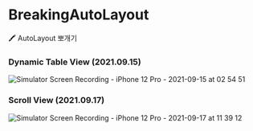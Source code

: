 # BreakingAutoLayout
🖍 AutoLayout 뽀개기

### Dynamic Table View (2021.09.15)
![Simulator Screen Recording - iPhone 12 Pro - 2021-09-15 at 02 54 51](https://user-images.githubusercontent.com/37897873/133309088-30a9a283-73a0-487c-a192-23cbf2689db3.gif) <br>

### Scroll View (2021.09.17)
![Simulator Screen Recording - iPhone 12 Pro - 2021-09-17 at 11 39 12](https://user-images.githubusercontent.com/37897873/133715604-566fdad8-0f10-44c7-89bf-0c98e39d6546.gif)
